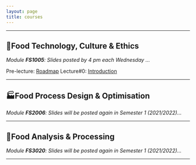 ```yaml
---
layout: page
title: courses
---
```

---
## :green_salad:Food Technology, Culture & Ethics 
*Module **FS1005**: Slides posted by 4 pm each Wednesday ...*

Pre-lecture: [Roadmap](http://edibotopic.github.io/lecture-slides/pre_lecture_0.html)
Lecture#0: [Introduction](http://edibotopic.github.io/lecture-slides/FS1005_0.html)

<!-- Lecture#1: [Ontology I](http://edibotopic.github.io/lecture-slides/FS1005_1.html) -->

<!-- Lecture#2: [Ontology II](http://edibotopic.github.io/lecture-slides/FS1005_2.html) -->

<!-- Lecture#3: [Epistemology I](http://edibotopic.github.io/lecture-slides/FS1005_3.html) -->

<!-- Lecture#4: [Epistemology II](http://edibotopic.github.io/lecture-slides/FS1005_4.html) -->

<!-- Lecture#5: [Epistemology III](http://edibotopic.github.io/lecture-slides/FS1005_5.html) -->

<!-- Lecture#6: [Semiotics I](http://edibotopic.github.io/lecture-slides/FS1005_6.html) -->

<!-- Lecture#7: [Semiotics II](http://edibotopic.github.io/lecture-slides/FS1005_7.html) -->

<!-- Lecture#8: [Rhetoric](http://edibotopic.github.io/lecture-slides/FS1005_8.html) -->

<!-- Lecture#9: [Molecules and Structure I: Dispersions](http://edibotopic.github.io/lecture-slides/FS1005_11.html) -->

<!-- Revision for [S1 Exam](http://edibotopic.github.io/lecture-slides/FS1005_9.html) -->

<!-- Feedback on [S1 Content](http://edibotopic.github.io/lecture-slides/FS1005_10.html) -->

<!-- Lecture#10: [(Re)Introduction](http://edibotopic.github.io/lecture-slides/FS1005_12.html) -->

<!-- Lecture#11: [Molecules and Structure II: Protein Story](http://edibotopic.github.io/lecture-slides/FS1005_13.html) -->

<!-- Lecture#12: [Food Technology I: Science, Art, Design](http://edibotopic.github.io/lecture-slides/FS1005_14.html) -->

<!-- Lecture#13: [Food Technology II: Technological Development](http://edibotopic.github.io/lecture-slides/FS1005_15.html) -->

<!-- Lecture#14: [Techno-ethics I: Introduction](http://edibotopic.github.io/lecture-slides/FS1005_16.html) -->

<!-- Lecture#15: [Intermission: Pre-recording a Group Presentation](http://edibotopic.github.io/lecture-slides/FS1005_17.html) -->

<!-- Lecture#16: [Techno-ethics II: Consequences](http://edibotopic.github.io/lecture-slides/FS1005_18.html) -->

<!-- Lecture#17: [Techno-ethics III: Sustainability](http://edibotopic.github.io/lecture-slides/FS1005_19.html) -->

---

## :factory:Food Process Design & Optimisation 
*Module **FS2006**: Slides will be posted again in Semester 1 (2021/2022)...*

<!-- Lecture#0: [Introduction](http://edibotopic.github.io/lecture-slides/FS2006_0.html)

Lecture#1: [Food Physics I](http://edibotopic.github.io/lecture-slides/FS2006_1.html)

Lecture#2: [Food Physics II](http://edibotopic.github.io/lecture-slides/FS2006_2.html)

Lecture#3: [Engineering Principles I](http://edibotopic.github.io/lecture-slides/FS2006_3.html)

Lecture#4: [Engineering Principles II](http://edibotopic.github.io/lecture-slides/FS2006_4.html)

Lecture#5: [Engineering Principles III](http://edibotopic.github.io/lecture-slides/FS2006_5.html)

Lecture#6: [Hydrostatics I](http://edibotopic.github.io/lecture-slides/FS2006_6.html)

Lecture#7: [Intermission: Excel Basics](http://edibotopic.github.io/lecture-slides/FS2006_7.html)

Lecture#8: [Hydrostatics II](http://edibotopic.github.io/lecture-slides/FS2006_8.html)

Lecture#9: [Hydrodynamics I](http://edibotopic.github.io/lecture-slides/FS2006_9.html)

Lecture#10: [Hydrodynamics II](http://edibotopic.github.io/lecture-slides/FS2006_10.html)

Lecture#11: [Intermission: Typing Math](http://edibotopic.github.io/lecture-slides/FS2006_11.html)

Lecture#12: [Hydrodynamics III](http://edibotopic.github.io/lecture-slides/FS2006_12.html)

Lecture#13: [Separations I](http://edibotopic.github.io/lecture-slides/fs2006_13.html)

Lecture#14: [Separations II](http://edibotopic.github.io/lecture-slides/FS2006_14.html)

Lecture#15: [Separations III](http://edibotopic.github.io/lecture-slides/FS2006_15.html)

Lecture#16: [Evaporation, Bulk Solids, Industry 4.0](http://edibotopic.github.io/lecture-slides/FS2006_16.html) -->

---

## :microscope:Food Analysis & Processing 
*Module **FS3020**: Slides will be posted again in Semester 1 (2021/2022)...*

<!-- Slides: [Protein Fractionation](http://edibotopic.github.io/lecture-slides/FS3020_pro_frac.html) -->

---
